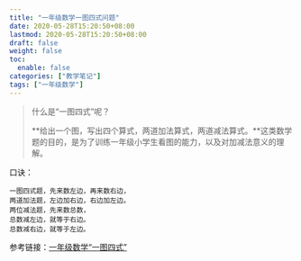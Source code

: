 ```yaml
---
title: "一年级数学一图四式问题"
date: 2020-05-28T15:20:50+08:00
lastmod: 2020-05-28T15:20:50+08:00
draft: false
weight: false
toc:
  enable: false 
categories: ["教学笔记"]
tags: ["一年级数学"]
---
```


> 什么是“一图四式”呢？
>
> **给出一个图，写出四个算式，两道加法算式，两道减法算式。**这类数学题的目的，是为了训练一年级小学生看图的能力，以及对加减法意义的理解。

口诀：

```
一图四式题，先来数左边，再来数右边，
两道加法题，左边加右边，右边加左边。
两位减法题，先来数总数，
总数减左边，就等于右边。
总数减右边，就等于左边。
```

参考链接：[一年级数学“一图四式”](https://www.sohu.com/a/344323527_750537)

